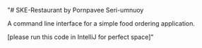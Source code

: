 "# SKE-Restaurant by Pornpavee Seri-umnuoy

A command line interface for a simple food ordering application.

[please run this code in IntelliJ for perfect space]"